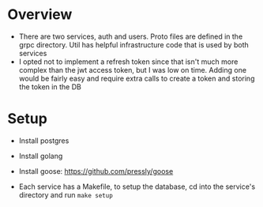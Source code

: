 # Overview
- There are two services, auth and users. Proto files are defined in the grpc directory. Util has helpful infrastructure code that is used by both services
- I opted not to implement a refresh token since that isn't much more complex than the jwt access token, but I was low on time. Adding one would be fairly easy and require extra calls to create a token and storing the token in the DB
# Setup
- Install postgres
- Install golang
- Install goose: https://github.com/pressly/goose

- Each service has a Makefile, to setup the database, cd into the service's directory and run `make setup`
